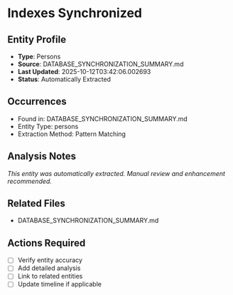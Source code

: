 # Indexes Synchronized

## Entity Profile
- **Type**: Persons
- **Source**: DATABASE_SYNCHRONIZATION_SUMMARY.md
- **Last Updated**: 2025-10-12T03:42:06.002693
- **Status**: Automatically Extracted

## Occurrences
- Found in: DATABASE_SYNCHRONIZATION_SUMMARY.md
- Entity Type: persons
- Extraction Method: Pattern Matching

## Analysis Notes
*This entity was automatically extracted. Manual review and enhancement recommended.*

## Related Files
- DATABASE_SYNCHRONIZATION_SUMMARY.md

## Actions Required
- [ ] Verify entity accuracy
- [ ] Add detailed analysis
- [ ] Link to related entities
- [ ] Update timeline if applicable
